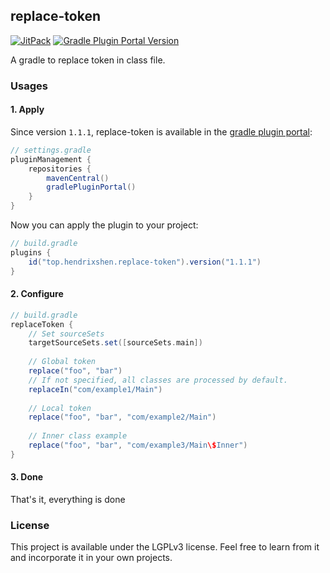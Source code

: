 ## replace-token

[![JitPack](https://img.shields.io/jitpack/version/com.github.hendrix-shen/replace-token?style=flat-square)](https://jitpack.io/#Hendrix-Shen/replace-token)
[![Gradle Plugin Portal Version](https://img.shields.io/gradle-plugin-portal/v/top.hendrixshen.replace-token?style=flat-square)](https://plugins.gradle.org/plugin/top.hendrixshen.replace-token)

A gradle to replace token in class file.

### Usages

#### 1. Apply

Since version `1.1.1`, replace-token is available in the [gradle plugin portal](https://plugins.gradle.org/plugin/top.hendrixshen.replace-token):

```groovy
// settings.gradle
pluginManagement {
    repositories {
        mavenCentral()
        gradlePluginPortal()
    }
}
```

Now you can apply the plugin to your project:

```groovy
// build.gradle
plugins {
    id("top.hendrixshen.replace-token").version("1.1.1")
}
```

#### 2. Configure

```groovy
// build.gradle
replaceToken {
    // Set sourceSets
    targetSourceSets.set([sourceSets.main])
    
    // Global token
    replace("foo", "bar")
    // If not specified, all classes are processed by default.
    replaceIn("com/example1/Main")
    
    // Local token
    replace("foo", "bar", "com/example2/Main")
    
    // Inner class example
    replace("foo", "bar", "com/example3/Main\$Inner")
}
```

#### 3. Done

That's it, everything is done

### License

This project is available under the LGPLv3 license. Feel free to learn from it and incorporate it in your own projects.

